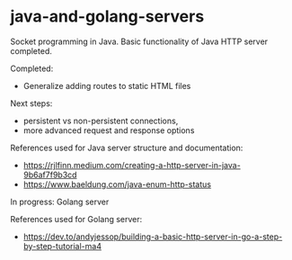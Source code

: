 # java-and-golang-servers

Socket programming in Java.
Basic functionality of Java HTTP server completed.

Completed:
- Generalize adding routes to static HTML files

Next steps: 
- persistent vs non-persistent connections, 
- more advanced request and response options

References used for Java server structure and documentation: 
- https://rjlfinn.medium.com/creating-a-http-server-in-java-9b6af7f9b3cd
- https://www.baeldung.com/java-enum-http-status


In progress: Golang server

References used for Golang server:
- https://dev.to/andyjessop/building-a-basic-http-server-in-go-a-step-by-step-tutorial-ma4
